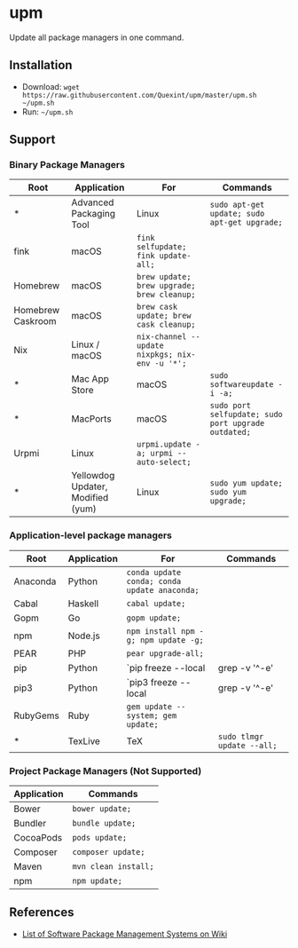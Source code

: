 # upm

Update all package managers in one command.

## Installation

- Download: `wget https://raw.githubusercontent.com/Quexint/upm/master/upm.sh ~/upm.sh`
- Run: `~/upm.sh`

## Support

### Binary Package Managers

Root | Application | For | Commands
---|---|---|---
* | Advanced Packaging Tool | Linux | `sudo apt-get update; sudo apt-get upgrade;`
  | fink | macOS | `fink selfupdate; fink update-all;`
  | Homebrew | macOS | `brew update; brew upgrade; brew cleanup;`
  | Homebrew Caskroom | macOS | `brew cask update; brew cask cleanup;`
  | Nix | Linux / macOS | `nix-channel --update nixpkgs; nix-env -u '*';`
* | Mac App Store | macOS | `sudo softwareupdate -i -a;`
* | MacPorts | macOS | `sudo port selfupdate; sudo port upgrade outdated;`
  | Urpmi | Linux | `urpmi.update -a; urpmi --auto-select;`
* | Yellowdog Updater, Modified (yum) | Linux | `sudo yum update; sudo yum upgrade;`

### Application-level package managers

Root | Application | For | Commands
---|---|---|---
  | Anaconda | Python | `conda update conda; conda update anaconda;`
  | Cabal | Haskell | `cabal update;`
  | Gopm | Go | `gopm update;`
  | npm | Node.js | `npm install npm -g; npm update -g;`
  | PEAR | PHP | `pear upgrade-all;`
  | pip | Python | `pip freeze --local | grep -v '^\-e' | cut -d = -f 1  | xargs -n1 pip install -U;`
  | pip3 | Python | `pip3 freeze --local | grep -v '^\-e' | cut -d = -f 1  | xargs -n1 pip3 install -U;`
  | RubyGems | Ruby | `gem update --system; gem update;`
* | TexLive | TeX | `sudo tlmgr update --all;`

### Project Package Managers (Not Supported)

Application | Commands
---|---
Bower | `bower update;`
Bundler | `bundle update;`
CocoaPods | `pods update;`
Composer | `composer update;`
Maven | `mvn clean install;`
npm | `npm update;`

## References

- [List of Software Package Management Systems on Wiki](https://en.wikipedia.org/wiki/List_of_software_package_management_systems)

